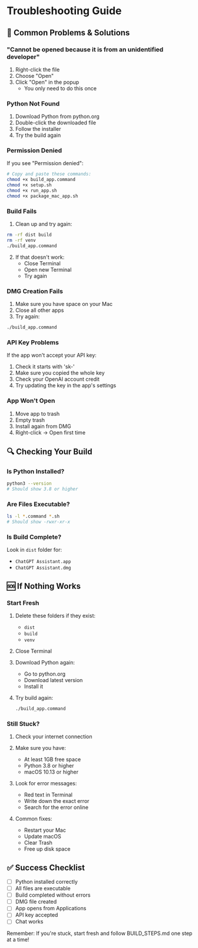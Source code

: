 # Troubleshooting Guide

## 🚫 Common Problems & Solutions

### "Cannot be opened because it is from an unidentified developer"
1. Right-click the file
2. Choose "Open"
3. Click "Open" in the popup
   - You only need to do this once

### Python Not Found
1. Download Python from python.org
2. Double-click the downloaded file
3. Follow the installer
4. Try the build again

### Permission Denied
If you see "Permission denied":
```bash
# Copy and paste these commands:
chmod +x build_app.command
chmod +x setup.sh
chmod +x run_app.sh
chmod +x package_mac_app.sh
```

### Build Fails
1. Clean up and try again:
```bash
rm -rf dist build
rm -rf venv
./build_app.command
```

2. If that doesn't work:
   - Close Terminal
   - Open new Terminal
   - Try again

### DMG Creation Fails
1. Make sure you have space on your Mac
2. Close all other apps
3. Try again:
```bash
./build_app.command
```

### API Key Problems
If the app won't accept your API key:
1. Check it starts with 'sk-'
2. Make sure you copied the whole key
3. Check your OpenAI account credit
4. Try updating the key in the app's settings

### App Won't Open
1. Move app to trash
2. Empty trash
3. Install again from DMG
4. Right-click → Open first time

## 🔍 Checking Your Build

### Is Python Installed?
```bash
python3 --version
# Should show 3.8 or higher
```

### Are Files Executable?
```bash
ls -l *.command *.sh
# Should show -rwxr-xr-x
```

### Is Build Complete?
Look in `dist` folder for:
- `ChatGPT Assistant.app`
- `ChatGPT Assistant.dmg`

## 🆘 If Nothing Works

### Start Fresh
1. Delete these folders if they exist:
   - `dist`
   - `build`
   - `venv`

2. Close Terminal

3. Download Python again:
   - Go to python.org
   - Download latest version
   - Install it

4. Try build again:
   ```bash
   ./build_app.command
   ```

### Still Stuck?

1. Check your internet connection
2. Make sure you have:
   - At least 1GB free space
   - Python 3.8 or higher
   - macOS 10.13 or higher

3. Look for error messages:
   - Red text in Terminal
   - Write down the exact error
   - Search for the error online

4. Common fixes:
   - Restart your Mac
   - Update macOS
   - Clear Trash
   - Free up disk space

## ✅ Success Checklist

- [ ] Python installed correctly
- [ ] All files are executable
- [ ] Build completed without errors
- [ ] DMG file created
- [ ] App opens from Applications
- [ ] API key accepted
- [ ] Chat works

Remember: If you're stuck, start fresh and follow BUILD_STEPS.md one step at a time!
